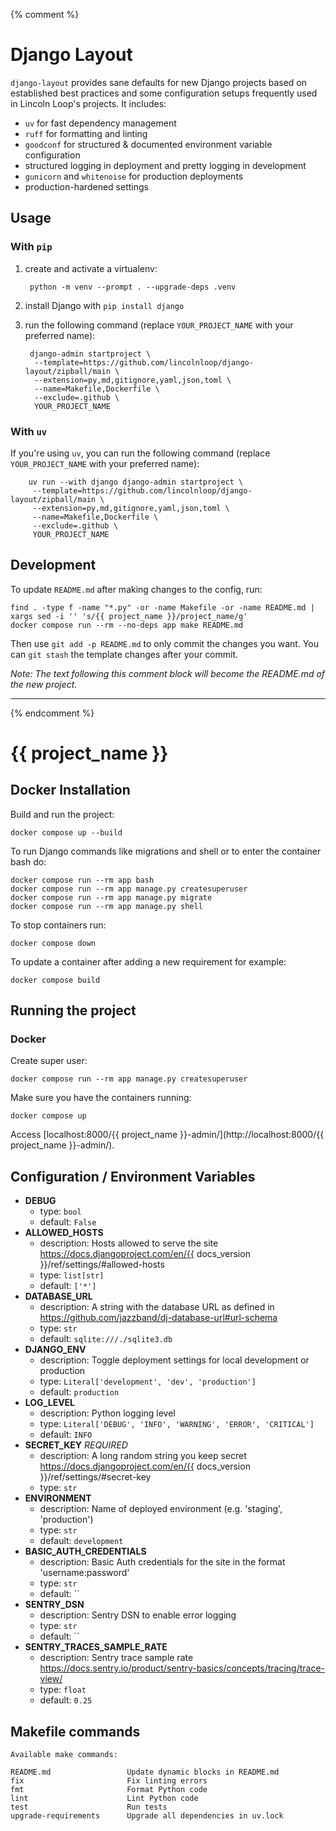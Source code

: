 {% comment %}

# Django Layout

`django-layout` provides sane defaults for new Django projects based on established best
practices and some configuration setups frequently used in Lincoln Loop\'s projects. It includes:

* `uv` for fast dependency management
* `ruff` for formatting and linting
* `goodconf` for structured & documented environment variable configuration
* structured logging in deployment and pretty logging in development
* `gunicorn` and `whitenoise` for production deployments
* production-hardened settings

## Usage

### With `pip`

1. create and activate a virtualenv:

        python -m venv --prompt . --upgrade-deps .venv

2. install Django with `pip install django`

3. run the following command (replace `YOUR_PROJECT_NAME` with your preferred name):

        django-admin startproject \
         --template=https://github.com/lincolnloop/django-layout/zipball/main \
         --extension=py,md,gitignore,yaml,json,toml \
         --name=Makefile,Dockerfile \
         --exclude=.github \
         YOUR_PROJECT_NAME

### With `uv`

If you're using `uv`, you can run the following command (replace `YOUR_PROJECT_NAME` with your preferred name):

        uv run --with django django-admin startproject \
         --template=https://github.com/lincolnloop/django-layout/zipball/main \
         --extension=py,md,gitignore,yaml,json,toml \
         --name=Makefile,Dockerfile \
         --exclude=.github \
         YOUR_PROJECT_NAME

## Development

To update `README.md` after making changes to the config, run:

```
find . -type f -name "*.py" -or -name Makefile -or -name README.md | xargs sed -i '' 's/{{ project_name }}/project_name/g'
docker compose run --rm --no-deps app make README.md
```

Then use `git add -p README.md` to only commit the changes you want. You can `git stash` the template changes after your commit.

*Note:  The text following this comment block will become the README.md of the new project.*

------------------------------------------------------------------------

{% endcomment %}

# {{ project_name }}

## Docker Installation

Build and run the project:

    docker compose up --build

To run Django commands like migrations and shell or to enter the
container bash do:

    docker compose run --rm app bash
    docker compose run --rm app manage.py createsuperuser
    docker compose run --rm app manage.py migrate
    docker compose run --rm app manage.py shell

To stop containers run:

    docker compose down

To update a container after adding a new requirement for example:

    docker compose build

## Running the project

### Docker

Create super user:

    docker compose run --rm app manage.py createsuperuser

Make sure you have the containers running:

    docker compose up

Access [localhost:8000/{{ project_name }}-admin/](http://localhost:8000/{{ project_name }}-admin/).

## Configuration / Environment Variables

<!-- [[[cog
import cog
from {{ project_name }}.config import Config
mdown = Config.generate_markdown()
cog.out('\n'.join(mdown.split('\n')[1:]))
]]] -->

* **DEBUG**
  * type: `bool`
  * default: `False`
* **ALLOWED_HOSTS**
  * description: Hosts allowed to serve the site https://docs.djangoproject.com/en/{{ docs_version }}/ref/settings/#allowed-hosts
  * type: `list[str]`
  * default: `['*']`
* **DATABASE_URL**
  * description: A string with the database URL as defined in https://github.com/jazzband/dj-database-url#url-schema
  * type: `str`
  * default: `sqlite:///./sqlite3.db`
* **DJANGO_ENV**
  * description: Toggle deployment settings for local development or production
  * type: `Literal['development', 'dev', 'production']`
  * default: `production`
* **LOG_LEVEL**
  * description: Python logging level
  * type: `Literal['DEBUG', 'INFO', 'WARNING', 'ERROR', 'CRITICAL']`
  * default: `INFO`
* **SECRET_KEY** _REQUIRED_
  * description: A long random string you keep secret https://docs.djangoproject.com/en/{{ docs_version }}/ref/settings/#secret-key
  * type: `str`
* **ENVIRONMENT**
  * description: Name of deployed environment (e.g. 'staging', 'production')
  * type: `str`
  * default: `development`
* **BASIC_AUTH_CREDENTIALS**
  * description: Basic Auth credentials for the site in the format 'username:password'
  * type: `str`
  * default: ``
* **SENTRY_DSN**
  * description: Sentry DSN to enable error logging
  * type: `str`
  * default: ``
* **SENTRY_TRACES_SAMPLE_RATE**
  * description: Sentry trace sample rate https://docs.sentry.io/product/sentry-basics/concepts/tracing/trace-view/
  * type: `float`
  * default: `0.25`
<!-- [[[end]]] -->

## Makefile commands

<!-- [[[cog
import cog
import subprocess
cog.out(
    "```shell\n" +
    subprocess.check_output(["make", "help"]).decode() +
    "```"
)
]]] -->
```shell
Available make commands:

README.md                 Update dynamic blocks in README.md
fix                       Fix linting errors
fmt                       Format Python code
lint                      Lint Python code
test                      Run tests
upgrade-requirements      Upgrade all dependencies in uv.lock
```
<!-- [[[end]]] -->
